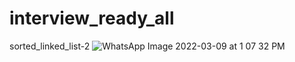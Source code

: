 # interview_ready_all
sorted_linked_list-2
![WhatsApp Image 2022-03-09 at 1 07 32 PM](https://user-images.githubusercontent.com/93249869/157398064-bc64bdce-a038-4e71-93b0-532053da6a89.jpeg)

